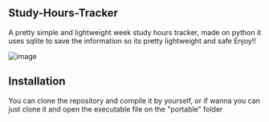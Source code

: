 ## Study-Hours-Tracker
A pretty simple and lightweight week study hours tracker, made on python
it uses sqlite to save the information so its pretty lightweight and safe
Enjoy!!

![image](https://github.com/user-attachments/assets/4ab5f15d-bbf7-4b0e-865e-2b0f55640a02)

## Installation
You can clone the repository and compile it by yourself, or if wanna you can just clone it and open the executable file on the "portable" folder
